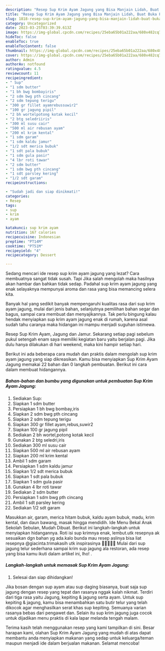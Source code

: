 ```yaml
---
description: "Resep Sup Krim Ayam Jagung yang Bisa Manjain Lidah, Buat Buka Puasa Sempurna"
title: "Resep Sup Krim Ayam Jagung yang Bisa Manjain Lidah, Buat Buka Puasa Sempurna"
slug: 1818-resep-sup-krim-ayam-jagung-yang-bisa-manjain-lidah-buat-buka-puasa-sempurna
category: Uncategorized
date: 2023-03-25T03:39:39.613Z
image: https://img-global.cpcdn.com/recipes/25eba65b01a222aa/680x482cq70/sup-krim-ayam-jagung-foto-resep-utama.jpg
hideToc: false
enableToc: true
enableTocContent: false
thumbnail: https://img-global.cpcdn.com/recipes/25eba65b01a222aa/680x482cq70/sup-krim-ayam-jagung-foto-resep-utama.jpg
cover: https://img-global.cpcdn.com/recipes/25eba65b01a222aa/680x482cq70/sup-krim-ayam-jagung-foto-resep-utama.jpg
author: Admin
authorAv: notfound
ratingvalue: 4.5
reviewcount: 11
recipeingredient:
- " Sup"
- "1 sdm butter"
- "1 bh bwg bombayiris"
- "2 sdm bwg pth cincang"
- "2 sdm tepung terigu"
- "300 gr fillet ayamrebussuwir2"
- "100 gr jagung pipil"
- "2 bh wortelpotong kotak kecil"
- "2 btg seledriiris"
- "300 ml susu cair"
- "500 ml air rebusan ayam"
- "200 ml krim kental"
- "1 sdm garam"
- "1 sdm kaldu jamur"
- "1/2 sdt merica bubuk"
- "1 sdt pala bubuk"
- "1 sdm gula pasir"
- "4 lbr roti tawar"
- "2 sdm butter"
- "1 sdm bwg pth cincang"
- "1 sdt parsley kering"
- "1/2 sdt garam"
recipeinstructions:

- "Sudah jadi dan siap dinikmati!"
categories:
- Resep
tags:
- sup
- krim
- ayam

katakunci: sup krim ayam 
nutrition: 167 calories
recipecuisine: Indonesian
preptime: "PT14M"
cooktime: "PT51M"
recipeyield: "4"
recipecategory: Dessert

---
```



Sedang mencari ide resep sup krim ayam jagung yang lezat? Cara membuatnya sangat tidak susah. Tapi Jika salah mengolah maka hasilnya akan hambar dan bahkan tidak sedap. Padahal sup krim ayam jagung yang enak selayaknya mempunyai aroma dan rasa yang bisa memancing selera kita.


Banyak hal yang sedikit banyak mempengaruhi kualitas rasa dari sup krim ayam jagung, mulai dari jenis bahan, selanjutnya pemilihan bahan segar dan bagus, sampai cara membuat dan menyajikannya. Tak perlu bingung kalau hendak menyiapkan sup krim ayam jagung enak di rumah, karena asal sudah tahu caranya maka hidangan ini mampu menjadi suguhan istimewa.

Resep Sup Krim Ayam, Jagung dan Jamur. Sekarang setiap pagi sebelum pukul setengah enam saya memiliki kegiatan baru yaitu berjalan pagi. Jika dulu hanya dilakukan di hari weekend, maka kini hampir setiap hari.


Berikut ini ada beberapa cara mudah dan praktis dalam mengolah sup krim ayam jagung yang siap dikreasikan. Kamu bisa menyiapkan Sup Krim Ayam Jagung memakai 22 bahan dan 0 langkah pembuatan. Berikut ini cara dalam membuat hidangannya.

<!--inarticleads1-->

##### Bahan-bahan dan bumbu yang digunakan untuk pembuatan Sup Krim Ayam Jagung:

1. Sediakan  Sup:
1. Siapkan 1 sdm butter
1. Persiapkan 1 bh bwg bombay,iris
1. Siapkan 2 sdm bwg pth cincang
1. Siapkan 2 sdm tepung terigu
1. Siapkan 300 gr fillet ayam,rebus,suwir2
1. Siapkan 100 gr jagung pipil
1. Sediakan 2 bh wortel,potong kotak kecil
1. Gunakan 2 btg seledri,iris
1. Sediakan 300 ml susu cair
1. Siapkan 500 ml air rebusan ayam
1. Siapkan 200 ml krim kental
1. Ambil 1 sdm garam
1. Persiapkan 1 sdm kaldu jamur
1. Siapkan 1/2 sdt merica bubuk
1. Siapkan 1 sdt pala bubuk
1. Siapkan 1 sdm gula pasir
1. Gunakan 4 lbr roti tawar
1. Sediakan 2 sdm butter
1. Persiapkan 1 sdm bwg pth cincang
1. Ambil 1 sdt parsley kering
1. Sediakan 1/2 sdt garam


Masukkan air, garam, merica hitam bubuk, kaldu ayam bubuk, madu, krim kental, dan daun bawang, masak hingga mendidih. Ide Menu Bekal Anak Sekolah Sebulan, Mudah Dibuat. Berikut ini langkah-langkah untuk menyiapkan hidangannya. Roti isi sup krimnya enak, lembut.utk resepnya ak sesuaikan dgn bahan yg ada.kalo bunda mau resep aslinya bisa liat resepnya @giacinta.trimakasih utk inspirasinya 🤗😊🙏💕💕 Mulai dari sup jagung telur sederhana sampai krim sup jagung ala restoran, ada resep yang bisa kamu ikuti dalam artikel ini, lho! . 

<!--inarticleads2-->

##### Langkah-langkah untuk memasak Sup Krim Ayam Jagung:


1. Selesai dan siap dihidangkan!

Jika bosan dengan sup ayam atau sup daging biasanya, buat saja sup jagung dengan resep yang tepat dan rasanya nggak kalah nikmat. Terdiri dari tiga rasa yaitu Jagung, kepiting &amp; jagung serta ayam. Untuk sup kepiting &amp; jagung, kamu bisa menambahkan satu butir telur yang telah dikocok agar menghasilkan serat khas sup kepiting. Semuanya varian rasanya bebas dari pengawet dan. Selain itu sup krim jagung juga cocok untuk dijadikan menu praktis di kala lapar melanda tengah malam. 

Terima kasih telah menggunakan resep yang kami tampilkan di sini. Besar harapan kami, olahan Sup Krim Ayam Jagung yang mudah di atas dapat membantu anda menyiapkan makanan yang sedap untuk keluarga/teman maupun menjadi ide dalam berjualan makanan. Selamat mencoba!
